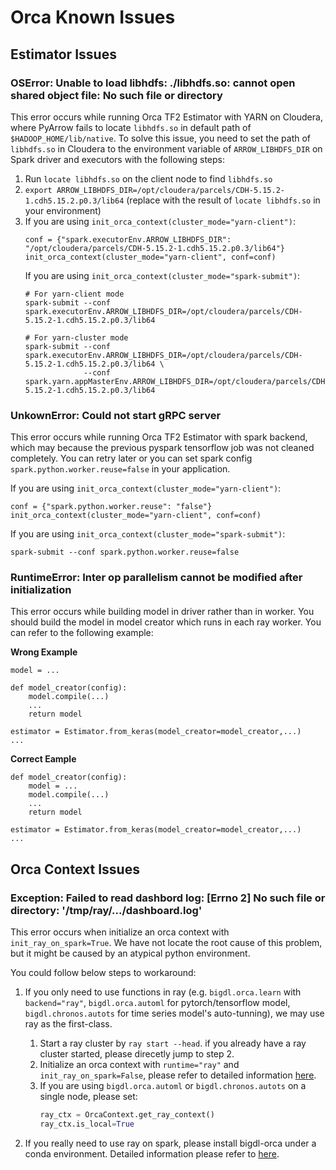 # Orca Known Issues

## **Estimator Issues**

### **OSError: Unable to load libhdfs: ./libhdfs.so: cannot open shared object file: No such file or directory**

This error occurs while running Orca TF2 Estimator with YARN on Cloudera, where PyArrow fails to locate `libhdfs.so` in default path of `$HADOOP_HOME/lib/native`. 
To solve this issue, you need to set the path of `libhdfs.so` in Cloudera to the environment variable of `ARROW_LIBHDFS_DIR` on Spark driver and executors with the following steps:

1. Run `locate libhdfs.so` on the client node to find `libhdfs.so`
2. `export ARROW_LIBHDFS_DIR=/opt/cloudera/parcels/CDH-5.15.2-1.cdh5.15.2.p0.3/lib64` (replace with the result of `locate libhdfs.so` in your environment)
3. If you are using `init_orca_context(cluster_mode="yarn-client")`: 
   ```
   conf = {"spark.executorEnv.ARROW_LIBHDFS_DIR": "/opt/cloudera/parcels/CDH-5.15.2-1.cdh5.15.2.p0.3/lib64"}
   init_orca_context(cluster_mode="yarn-client", conf=conf)
   ```
   If you are using `init_orca_context(cluster_mode="spark-submit")`:
   ```
   # For yarn-client mode
   spark-submit --conf spark.executorEnv.ARROW_LIBHDFS_DIR=/opt/cloudera/parcels/CDH-5.15.2-1.cdh5.15.2.p0.3/lib64
   
   # For yarn-cluster mode
   spark-submit --conf spark.executorEnv.ARROW_LIBHDFS_DIR=/opt/cloudera/parcels/CDH-5.15.2-1.cdh5.15.2.p0.3/lib64 \
                --conf spark.yarn.appMasterEnv.ARROW_LIBHDFS_DIR=/opt/cloudera/parcels/CDH-5.15.2-1.cdh5.15.2.p0.3/lib64
   ```

### **UnkownError: Could not start gRPC server**

This error occurs while running Orca TF2 Estimator with spark backend, which may because the previous pyspark tensorflow job was not cleaned completely. You can retry later or you can set spark config `spark.python.worker.reuse=false` in your application.

If you are using `init_orca_context(cluster_mode="yarn-client")`: 
   ```
   conf = {"spark.python.worker.reuse": "false"}
   init_orca_context(cluster_mode="yarn-client", conf=conf)
   ```
   If you are using `init_orca_context(cluster_mode="spark-submit")`:
   ```
   spark-submit --conf spark.python.worker.reuse=false
   ```

### **RuntimeError: Inter op parallelism cannot be modified after initialization**

This error occurs while building model in driver rather than in worker. You should build the model in model creator which runs in each ray worker. You can refer to the following example:
   
**Wrong Example**
   ```
   model = ... 

   def model_creator(config):
       model.compile(...)
       ...
       return model

   estimator = Estimator.from_keras(model_creator=model_creator,...)
   ...

   ```

**Correct Eample**
   ```
   def model_creator(config):
       model = ...
       model.compile(...)
       ...
       return model

   estimator = Estimator.from_keras(model_creator=model_creator,...)
   ...
   ```

## **Orca Context Issues**

### **Exception: Failed to read dashbord log: [Errno 2] No such file or directory: '/tmp/ray/.../dashboard.log'**

This error occurs when initialize an orca context with `init_ray_on_spark=True`. We have not locate the root cause of this problem, but it might be caused by an atypical python environment.

You could follow below steps to workaround:

1. If you only need to use functions in ray (e.g. `bigdl.orca.learn` with `backend="ray"`, `bigdl.orca.automl` for pytorch/tensorflow model, `bigdl.chronos.autots` for time series model's auto-tunning), we may use ray as the first-class.

   1. Start a ray cluster by `ray start --head`. if you already have a ray cluster started, please direcetly jump to step 2.
   2. Initialize an orca context with `runtime="ray"` and `init_ray_on_spark=False`, please refer to detailed information [here](./orca-context.html).
   3. If you are using `bigdl.orca.automl` or `bigdl.chronos.autots` on a single node, please set:
      ```python
      ray_ctx = OrcaContext.get_ray_context()
      ray_ctx.is_local=True
      ```

2. If you really need to use ray on spark, please install bigdl-orca under a conda environment. Detailed information please refer to [here](./orca.html).
